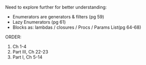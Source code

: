 [//]: # (Notes on studying the Ruby Pickaxe by Dave Thomas)

Need to explore further for better understanding:
- Enumerators are generators & filters (pg 59)
- Lazy Enumerators (pg 61)
- Blocks as: lambdas / closures / Procs / Params List(pg 64-68)

ORDER:
1. Ch 1-4
2. Part III, Ch 22-23
3. Part I, Ch 5-14

